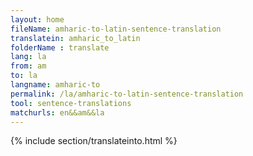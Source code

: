 ```yaml
---
layout: home
fileName: amharic-to-latin-sentence-translation
translatein: amharic_to_latin
folderName : translate
lang: la
from: am
to: la
langname: amharic-to
permalink: /la/amharic-to-latin-sentence-translation
tool: sentence-translations
matchurls: en&&am&&la
---
```

{% include section/translateinto.html %}

